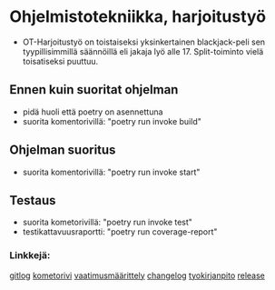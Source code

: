 # Ohjelmistotekniikka, harjoitustyö
- OT-Harjoitustyö on toistaiseksi yksinkertainen blackjack-peli sen tyypillisimmillä säännöillä eli jakaja lyö alle 17. Split-toiminto vielä toisatiseksi puuttuu.

## Ennen kuin suoritat ohjelman
- pidä huoli että poetry on asennettuna
- suorita komentorivillä: "poetry run invoke build"

## Ohjelman suoritus
- suorita komentorivillä: "poetry run invoke start"

## Testaus
- suorita kometorivillä: "poetry run invoke test"
- testikattavuusraportti: "poetry run coverage-report"

### Linkkejä:  
[gitlog](https://github.com/eartto/ot-harjoitustyo/blob/main/laskarit/gitlog.txt)
[kometorivi](https://github.com/eartto/ot-harjoitustyo/blob/main/laskarit/komentorivi.txt)
[vaatimusmäärittely](https://github.com/eartto/ot-harjoitustyo/blob/main/doukumentaatio/vaatimusmaarittely.md)
[changelog](https://github.com/eartto/ot-harjoitustyo/blob/main/doukumentaatio/changelog.md)
[tyokirjanpito](https://github.com/eartto/ot-harjoitustyo/blob/main/doukumentaatio/tuntikirjanpito.md)
[release](https://github.com/eartto/ot-harjoitustyo/releases/tag/viikko5)
